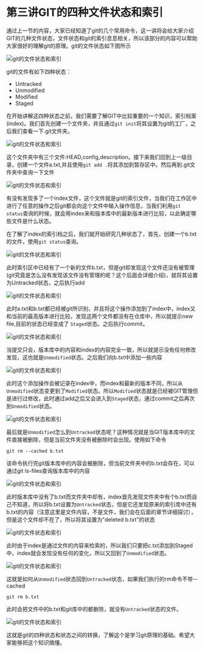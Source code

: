 # 第三讲GIT的四种文件状态和索引
通过上一节的内容，大家已经知道了git的几个常用命令，这一讲将会给大家介绍GIT的几种文件状态，文件状态和git的索引息息相关，所以该部分的内容可以帮助大家很好的理解git的原理。git的文件状态如下图所示

![git的文件状态和索引](https://ynkonghao.github.io/img/git/02/01.png)

git的文件有如下四种状态：
- Untracked
- Unmodified
- Modified
- Staged

在开始讲解这四种状态之前，我们需要了解GIT中比较重要的一个知识，索引档案(index)。我们首先创建一个文件夹，并且通过`git init`将其设置为git的工厂，之后我们查看一下.git文件夹。

![git的文件状态和索引](https://ynkonghao.github.io/img/git/02/02.png)

这个文件夹中有三个文件:HEAD,config,description。接下来我们回到上一级目录，创建一个文件a.txt,并且使用`git add .`将其添加到暂存区中。然后再到.git文件夹中查询一下文件

![git的文件状态和索引](https://ynkonghao.github.io/img/git/02/03.png)

有没有发现多了一个index文件，这个文件就是git的索引文件，当我们在工作区中进行了任意的操作之后git都会向这个文件中输入操作信息，当我们利用`git status`查询的时候，就会用index来和版本库中的最新版本进行比较，以此确定哪些文件是什么状态。

在了解了index的索引档之后，我们就开始研究几种状态了，首先，创建一个b.txt的文件，使用`git status`查询。

![git的文件状态和索引](https://ynkonghao.github.io/img/git/02/04.png)

此时索引区中已经有了一个新的文件b.txt，但是git却发现这个文件还没有被管理(git究竟是怎么没有发现该文件没有管理的呢？这个后面会详细介绍)，就将其设置为Untracked状态，之后执行add

![git的文件状态和索引](https://ynkonghao.github.io/img/git/02/05.png)

此时a.txt和b.txt都已经被git所识别，并且将这个操作添加到了index中，index又和当前的最高版本进行比较，发现这两个文件都没有在仓库中，所以就提示new file,目前的状态已经变成了 `Staged`状态。之后执行commit。

![git的文件状态和索引](https://ynkonghao.github.io/img/git/02/06.png)

当提交只会，版本库中的内容和index的内容完全一致，所以就提示没有任何修改发现，这也就是`Unmodified`状态。之后我们向b.txt中添加一些内容

![git的文件状态和索引](https://ynkonghao.github.io/img/git/02/07.png)

此时这个添加操作会被记录在index中，而index和最新的版本不同，所以从`Unmodified`状态变更到了`Modified`状态。所以`Modified`状态就是已经被GIT管理但是进行过修改，此时通过add之后又会进入到`Staged`状态，通过commit之后再次到`Unmodified`状态。

![git的文件状态和索引](https://ynkonghao.github.io/img/git/02/08.png)

最后就是`Unmodified`怎么到`Untracked`状态呢？这种情况就是当GIT版本库中的文件直接被删除，但是当前文件夹没有被删除时会出现。使用如下命令

```
git rm --cached b.txt
```
该命令执行完git版本库中的内容会被删除，但当前文件夹中的b.txt会存在，可以通过git ls-files查询版本库中的内容

![git的文件状态和索引](https://ynkonghao.github.io/img/git/02/09.png)

此时版本库中没有了b.txt而文件夹中却有，index首先发现文件夹中有个b.txt而自己不知道，所以将b.txt设置为`Untracked`状态，但是它还发现原来的索引库中还有b.txt的内容（注意这里是文件内容，不是文件，我们会在后面的章节详细探讨），但是这个文件却不在了，所以将其设置为"deleted b.txt"的状态

![git的文件状态和索引](https://ynkonghao.github.io/img/git/02/10.png)

此时由于index是通过文件的内容来检索的，所以我们只要把c.txt添加到Staged中，index就会发现没有任何的变化，所以又回到了`Unmodified`状态。

![git的文件状态和索引](https://ynkonghao.github.io/img/git/02/11.png)

这就是如何从`Unmodified`状态回到`Untracked`状态，如果我们执行的rm命令不带--cached

```
git rm b.txt
```
此时会把文件中的b.txt和git库中的都删除，就没有`Untracked`状态的文件。

![git的文件状态和索引](https://ynkonghao.github.io/img/git/02/12.png)

这就是git的四种状态和状态之间的转换，了解这个是学习git原理的基础。希望大家能够把这个知识搞懂。

